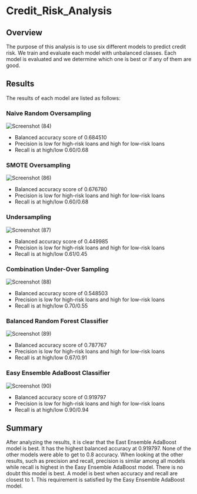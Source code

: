 # Credit_Risk_Analysis
## Overview
The purpose of this analysis is to use six different models to predict credit risk. We train and evaluate each model with unbalanced classes. Each model is evaluated and we determine which one is best or if any of them are good. 
## Results
The results of each model are listed as follows:
### Naive Random Oversampling
![Screenshot (84)](https://user-images.githubusercontent.com/106933029/194459915-ec5d1589-bcbc-4951-91e9-1f89558e7ce2.png)

* Balanced accuracy score of 0.684510
* Precision is low for high-risk loans and high for low-risk loans
* Recall is at high/low 0.60/0.68
### SMOTE Oversampling
![Screenshot (86)](https://user-images.githubusercontent.com/106933029/194461344-5a0529e2-a5b2-44d4-8dd2-48ffb8c07b6a.png)

* Balanced accuracy score of 0.676780
* Precision is low for high-risk loans and high for low-risk loans
* Recall is at high/low 0.60/0.68
### Undersampling
![Screenshot (87)](https://user-images.githubusercontent.com/106933029/194461618-c50a8ac5-109f-4dc2-9619-566e721b8d3a.png)

* Balanced accuracy score of 0.449985
* Precision is low for high-risk loans and high for low-risk loans
* Recall is at high/low 0.61/0.45
### Combination Under-Over Sampling
![Screenshot (88)](https://user-images.githubusercontent.com/106933029/194461830-a183a3fc-0ea8-46c2-8d27-851255398b13.png)

* Balanced accuracy score of 0.548503
* Precision is low for high-risk loans and high for low-risk loans
* Recall is at high/low 0.70/0.55
### Balanced Random Forest Classifier
![Screenshot (89)](https://user-images.githubusercontent.com/106933029/194462067-6c47292d-ba80-4a27-9739-3cbbe84b68dd.png)

* Balanced accuracy score of 0.787767
* Precision is low for high-risk loans and high for low-risk loans
* Recall is at high/low 0.67/0.91
### Easy Ensemble AdaBoost Classifier
![Screenshot (90)](https://user-images.githubusercontent.com/106933029/194462318-f65366ea-de17-46b5-8485-dfc8e0b47f9d.png)

* Balanced accuracy score of 0.919797
* Precision is low for high-risk loans and high for low-risk loans
* Recall is at high/low 0.90/0.94
## Summary
After analyzing the results, it is clear that the East Ensemble AdaBoost model is best. It has the highest balanced accuracy at 0.919797. None of the other models were able to get to 0.8 accuracy. When looking at the other results, such as precision and recall, precision is similar among all models while recall is highest in the Easy Ensemble AdaBoost model. There is no doubt this model is best. A model is best when accuracy and recall are closest to 1. This requirement is satisfied by the Easy Ensemble AdaBoost model.
